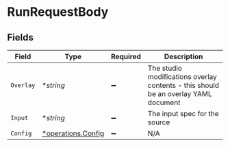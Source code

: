 # RunRequestBody


## Fields

| Field                                                                               | Type                                                                                | Required                                                                            | Description                                                                         |
| ----------------------------------------------------------------------------------- | ----------------------------------------------------------------------------------- | ----------------------------------------------------------------------------------- | ----------------------------------------------------------------------------------- |
| `Overlay`                                                                           | **string*                                                                           | :heavy_minus_sign:                                                                  | The studio modifications overlay contents - this should be an overlay YAML document |
| `Input`                                                                             | **string*                                                                           | :heavy_minus_sign:                                                                  | The input spec for the source                                                       |
| `Config`                                                                            | [*operations.Config](../../models/operations/config.md)                             | :heavy_minus_sign:                                                                  | N/A                                                                                 |
